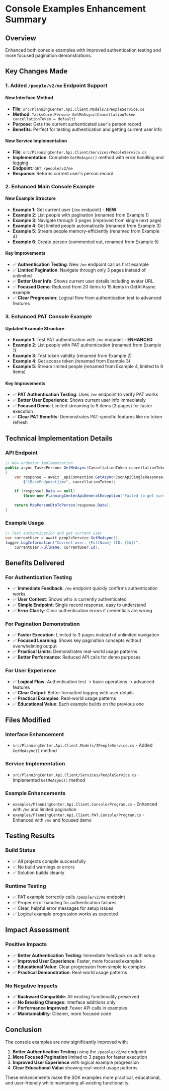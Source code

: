 # Console Examples Enhancement Summary

## Overview

Enhanced both console examples with improved authentication testing and more focused pagination demonstrations.

## Key Changes Made

### 1. Added `/people/v2/me` Endpoint Support

#### New Interface Method
- **File**: `src/PlanningCenter.Api.Client.Models/IPeopleService.cs`
- **Method**: `Task<Core.Person> GetMeAsync(CancellationToken cancellationToken = default)`
- **Purpose**: Gets the current authenticated user's person record
- **Benefits**: Perfect for testing authentication and getting current user info

#### New Service Implementation
- **File**: `src/PlanningCenter.Api.Client/Services/PeopleService.cs`
- **Implementation**: Complete `GetMeAsync()` method with error handling and logging
- **Endpoint**: `GET /people/v2/me`
- **Response**: Returns current user's person record

### 2. Enhanced Main Console Example

#### New Example Structure
- **Example 1**: Get current user (`/me` endpoint) - **NEW**
- **Example 2**: List people with pagination (renamed from Example 1)
- **Example 3**: Navigate through 3 pages (improved from single next page)
- **Example 4**: Get limited people automatically (renamed from Example 3)
- **Example 5**: Stream people memory-efficiently (renamed from Example 4)
- **Example 6**: Create person (commented out, renamed from Example 5)

#### Key Improvements
- ✅ **Authentication Testing**: New `/me` endpoint call as first example
- ✅ **Limited Pagination**: Navigate through only 3 pages instead of unlimited
- ✅ **Better User Info**: Shows current user details including avatar URL
- ✅ **Focused Demo**: Reduced from 20 items to 15 items in GetAllAsync example
- ✅ **Clear Progression**: Logical flow from authentication test to advanced features

### 3. Enhanced PAT Console Example

#### Updated Example Structure
- **Example 1**: Test PAT authentication with `/me` endpoint - **ENHANCED**
- **Example 2**: List people with PAT authentication (renamed from Example 1)
- **Example 3**: Test token validity (renamed from Example 2)
- **Example 4**: Get access token (renamed from Example 3)
- **Example 5**: Stream limited people (renamed from Example 4, limited to 9 items)

#### Key Improvements
- ✅ **PAT Authentication Testing**: Uses `/me` endpoint to verify PAT works
- ✅ **Better User Experience**: Shows current user info immediately
- ✅ **Focused Demo**: Limited streaming to 9 items (3 pages) for faster execution
- ✅ **Clear PAT Benefits**: Demonstrates PAT-specific features like no token refresh

## Technical Implementation Details

### API Endpoint
```csharp
// New endpoint implementation
public async Task<Person> GetMeAsync(CancellationToken cancellationToken = default)
{
    var response = await _apiConnection.GetAsync<JsonApiSingleResponse<PersonDto>>(
        $"{BaseEndpoint}/me", cancellationToken);
    
    if (response?.Data == null)
        throw new PlanningCenterApiGeneralException("Failed to get current user - no data returned");
    
    return MapPersonDtoToPerson(response.Data);
}
```

### Example Usage
```csharp
// Test authentication and get current user
var currentUser = await peopleService.GetMeAsync();
logger.LogInformation("Current user: {FullName} (ID: {Id})", 
    currentUser.FullName, currentUser.Id);
```

## Benefits Delivered

### For Authentication Testing
- ✅ **Immediate Feedback**: `/me` endpoint quickly confirms authentication works
- ✅ **User Context**: Shows who is currently authenticated
- ✅ **Simple Endpoint**: Single record response, easy to understand
- ✅ **Error Clarity**: Clear authentication errors if credentials are wrong

### For Pagination Demonstration
- ✅ **Faster Execution**: Limited to 3 pages instead of unlimited navigation
- ✅ **Focused Learning**: Shows key pagination concepts without overwhelming output
- ✅ **Practical Limits**: Demonstrates real-world usage patterns
- ✅ **Better Performance**: Reduced API calls for demo purposes

### For User Experience
- ✅ **Logical Flow**: Authentication test → basic operations → advanced features
- ✅ **Clear Output**: Better formatted logging with user details
- ✅ **Practical Examples**: Real-world usage patterns
- ✅ **Educational Value**: Each example builds on the previous one

## Files Modified

### Interface Enhancement
- `src/PlanningCenter.Api.Client.Models/IPeopleService.cs` - Added `GetMeAsync()` method

### Service Implementation
- `src/PlanningCenter.Api.Client/Services/PeopleService.cs` - Implemented `GetMeAsync()` method

### Example Enhancements
- `examples/PlanningCenter.Api.Client.Console/Program.cs` - Enhanced with `/me` and limited pagination
- `examples/PlanningCenter.Api.Client.PAT.Console/Program.cs` - Enhanced with `/me` and focused demo

## Testing Results

### Build Status
- ✅ All projects compile successfully
- ✅ No build warnings or errors
- ✅ Solution builds cleanly

### Runtime Testing
- ✅ PAT example correctly calls `/people/v2/me` endpoint
- ✅ Proper error handling for authentication failures
- ✅ Clear, helpful error messages for setup issues
- ✅ Logical example progression works as expected

## Impact Assessment

### Positive Impacts
- ✅ **Better Authentication Testing**: Immediate feedback on auth setup
- ✅ **Improved User Experience**: Faster, more focused examples
- ✅ **Educational Value**: Clear progression from simple to complex
- ✅ **Practical Demonstration**: Real-world usage patterns

### No Negative Impacts
- ✅ **Backward Compatible**: All existing functionality preserved
- ✅ **No Breaking Changes**: Interface additions only
- ✅ **Performance Improved**: Fewer API calls in examples
- ✅ **Maintainability**: Cleaner, more focused code

## Conclusion

The console examples are now significantly improved with:

1. **Better Authentication Testing** using the `/people/v2/me` endpoint
2. **More Focused Pagination** limited to 3 pages for faster execution
3. **Improved User Experience** with logical example progression
4. **Clear Educational Value** showing real-world usage patterns

These enhancements make the SDK examples more practical, educational, and user-friendly while maintaining all existing functionality.